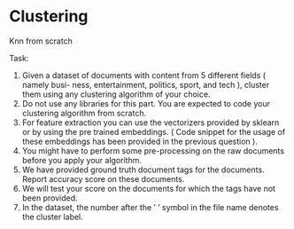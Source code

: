 # Clustering
Knn from scratch

Task:
1. Given a dataset of documents with content from 5 different fields ( namely busi-
ness, entertainment, politics, sport, and tech ), cluster them using any clustering
algorithm of your choice.
2. Do not use any libraries for this part. You are expected to code your clustering
algorithm from scratch.
3. For feature extraction you can use the vectorizers provided by sklearn or by using
the pre trained embeddings. ( Code snippet for the usage of these embeddings has
been provided in the previous question ).
4. You might have to perform some pre-processing on the raw documents before you
apply your algorithm.
5. We have provided ground truth document tags for the documents. Report accuracy
score on these documents.
6. We will test your score on the documents for which the tags have not been provided.
7. In the dataset, the number after the ’ ’ symbol in the file name denotes the cluster
label.
